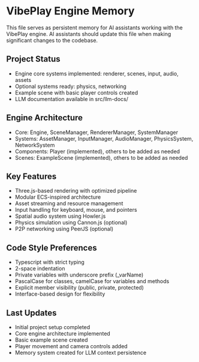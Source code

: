 # VibePlay Engine Memory

This file serves as persistent memory for AI assistants working with the VibePlay engine. AI assistants should update this file when making significant changes to the codebase.

## Project Status
- Engine core systems implemented: renderer, scenes, input, audio, assets
- Optional systems ready: physics, networking
- Example scene with basic player controls created
- LLM documentation available in src/llm-docs/

## Engine Architecture
- Core: Engine, SceneManager, RendererManager, SystemManager
- Systems: AssetManager, InputManager, AudioManager, PhysicsSystem, NetworkSystem
- Components: Player (implemented), others to be added as needed
- Scenes: ExampleScene (implemented), others to be added as needed

## Key Features
- Three.js-based rendering with optimized pipeline
- Modular ECS-inspired architecture
- Asset streaming and resource management
- Input handling for keyboard, mouse, and pointers
- Spatial audio system using Howler.js
- Physics simulation using Cannon.js (optional)
- P2P networking using PeerJS (optional)

## Code Style Preferences
- Typescript with strict typing
- 2-space indentation
- Private variables with underscore prefix (_varName)
- PascalCase for classes, camelCase for variables and methods
- Explicit member visibility (public, private, protected)
- Interface-based design for flexibility

## Last Updates
- Initial project setup completed
- Core engine architecture implemented
- Basic example scene created
- Player movement and camera controls added
- Memory system created for LLM context persistence